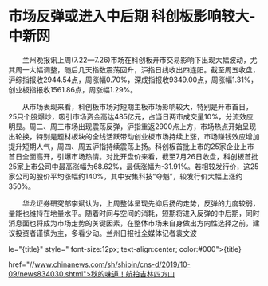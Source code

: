 # 市场反弹或进入中后期 科创板影响较大-中新网

　　兰州晚报讯上周(7.22—7.26)市场在科创板开市交易影响下出现大幅波动，尤其周一大幅调整，随后几天指数震荡回升，沪指日线收出四连阳。截至周五收盘，沪综指报收2944.54点，周涨幅0.70%，深成指报收9349.00点，周涨幅1.31%，创业板指报收1561.86点，周涨幅1.29%。

　　从市场表现来看，科创板市场对短期主板市场影响较大，特别是开市首日，25只个股爆炒，吸引市场资金高达485亿元，占当日两市成交量10%，分流效应明显。周二、周三市场出现震荡反弹，沪指重返2900点上方，市场热点开始呈现出轮换，特别是题材板块的全线活跃带动创业板市场持续上涨，市场赚钱效应增加提升短期人气，周四、周五沪指持续震荡上扬。科创板首批上市的25家企业上市首日全面高开，引爆市场热情。对比开盘价来看，截至7月26日收盘，科创板首批25家上市公司中最高涨幅为68.62%，最低涨幅为-31.91%。若相较发行价，这25家公司的股价平均涨幅约140%，其中安集科技“夺魁”，较发行价大幅上涨约350%。

　　华龙证券研究部李斌认为，上周整体呈现先抑后扬的走势，反弹的力度较弱，量能也维持在地量水平。随着时间与空间的消耗，短期将进入反弹的中后期，同时消息面也将成为市场走势的关键因素，在整体市场未自身做出方向性选择之前，建议投资者谨慎为主，多看少动。兰州日报社全媒体记者袁文波

le="{title}" style=" font-size:12px; text-align:center; color:#000">{title}

href="//www.chinanews.com/sh/shipin/cns-d/2019/10-09/news834030.shtml">秋的味道！航拍吉林四方山
